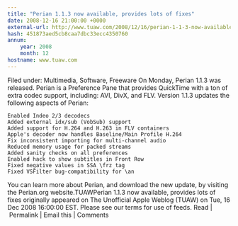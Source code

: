 ```yaml
---
title: "Perian 1.1.3 now available, provides lots of fixes"
date: 2008-12-16 21:00:00 +0000
external-url: http://www.tuaw.com/2008/12/16/perian-1-1-3-now-available-provides-lots-of-fixes/
hash: 451873aed5cb8caa7dbc33ecc4350760
annum:
    year: 2008
    month: 12
hostname: www.tuaw.com
---
```


Filed under: Multimedia, Software, Freeware
On Monday, Perian 1.1.3 was released. Perian is a Preference Pane that provides QuickTime with a ton of extra codec support, including: AVI, DivX, and FLV. Version 1.1.3 updates the following aspects of Perian: 

    Enabled Indeo 2/3 decodecs
    Added external idx/sub (VobSub) support
    Added support for H.264 and H.263 in FLV containers
    Apple's decoder now handles Baseline/Main Profile H.264
    Fix inconsistent importing for multi-channel audio 
    Reduced memory usage for packed streams
    Added sanity checks on all preferences
    Enabled hack to show subtitles in Front Row
    Fixed negative values in SSA \frz tag
    Fixed VSFilter bug-compatibility for \an

You can learn more about Perian, and download the new update, by visiting the Perian.org website.TUAWPerian 1.1.3 now available, provides lots of fixes originally appeared on The Unofficial Apple Weblog (TUAW) on Tue, 16 Dec 2008 16:00:00 EST.  Please see our terms for use of feeds.
Read | Permalink | Email this | Comments


 

